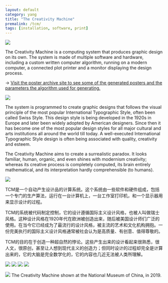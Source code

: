 ```yaml
---
layout: default
category: yang
title: "The Creativity Machine"
premalink: /tcm/
tags: [installation, software, print]
---
```



![](/assets/image/yw/yw_tcm_38.jpg)

The Creativity Machine is a computing system that produces graphic design on its own. The system is made of multiple software and hardware, including a custom written computer algorithm, running on a modern computer, a connected plot printer and a monitor displaying the design process.

-> [Visit the poster archive site to see some of the generated posters and the parameters the algorithm used for generating.](https://tcm.zzyw.org/)

![](/assets/image/yw/yw_tcm_17.png)

The system is programmed to create graphic designs that follows the visual principle of the most popular International Typographic Style, often been called Swiss Style. This design style is being developed in the 1920s in Europe and later been widely adopted by American designers. Since then it has become one of the most popular design styles for all major cultural and arts institutions all around the world till today. A well-executed International Typographic Style design is often being associated with quality, creativity and esteem.

The Creativity Machine aims to create a surrealistic paradox. It looks familiar, human, organic, and even shines with modernism creativity; whereas its creative process is completely computed, its brain entirely mathematical, and its interpretation hardly comprehensible (to humans).

![](/assets/image/yw/yw_tcm_27.png)


TCM是一个自动产生设计品的计算系统。这个系统由一些软件和硬件组成，包括一个专门的生产算法，运行在一台计算机上，一台工作室打印机，和一个显示器用来显示设计的过程。

TCM的系统被代码制定控制，它的设计遵循国际主义设计风格，也被人叫做瑞士风格。这种设计风格在1920年代在欧洲被创造出来，随后被美国设计师们广泛的使用。在当今它已经成为了最流行的设计风格，被主流的艺术和文化机构拥抱。一份完美执行的国际主义设计风格通常被社会认为是高质量、有创意、值得尊敬的。

TCM的目的在于创造一种超自然的悖论。这些产生出来的设计看起来很熟悉，很人文，很原创，甚至让人想到现代主义的创造力；但同时设计的过程却完全是计算出来的，它的大脑是完全数学化的，它的内容也几近无法被人类所理解。




![](/assets/image/yw/yw_tcm_32.jpg)
![](/assets/image/yw/yw_tcm_35.png)
![](/assets/image/yw/yw_tcm_20.png)
![](/assets/image/yw/yw_tcm_26.png)


![](/assets/image/yw/yw_tcm_bj_1.png)
The Creativity Machine shown at the National Museum of China, in 2019.

